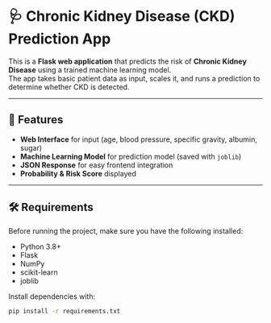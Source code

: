 # 🩺 Chronic Kidney Disease (CKD) Prediction App

This is a **Flask web application** that predicts the risk of **Chronic Kidney Disease** using a trained machine learning model.  
The app takes basic patient data as input, scales it, and runs a prediction to determine whether CKD is detected.

---

## 📌 Features
- **Web Interface** for input (age, blood pressure, specific gravity, albumin, sugar)
- **Machine Learning Model** for prediction model (saved with `joblib`)
- **JSON Response** for easy frontend integration 
- **Probability & Risk Score** displayed

---

## 🛠️ Requirements

Before running the project, make sure you have the following installed:

- Python 3.8+
- Flask
- NumPy
- scikit-learn
- joblib

Install dependencies with:

```bash
pip install -r requirements.txt
